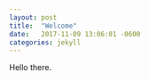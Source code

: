 ```yaml
---
layout: post
title:  "Welcome"
date:   2017-11-09 13:06:01 -0600
categories: jekyll 
---
```

Hello there.
